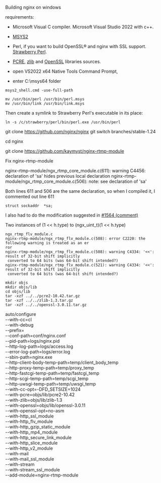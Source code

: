 Building nginx on windows

requirements:
- Microsoft Visual C compiler. Microsoft Visual Studio 2022 with c++.
- [MSYS2](https://www.msys2.org/)
- Perl, if you want to build OpenSSL® and nginx with SSL support.  [Strawberry Perl](http://strawberryperl.com/).
- [PCRE](http://www.pcre.org/), [zlib](https://zlib.net/) and [OpenSSL](http://www.openssl.org/) libraries sources.

- open VS2022 x64 Native Tools Command Prompt, 
- enter C:\msys64 folder

```
msys2_shell.cmd -use-full-path
```


```
mv /usr/bin/perl /usr/bin/perl.msys 
mv /usr/bin/link /usr/bin/link.msys
```
Then create a symlink to Strawberry Perl's executable in its place:

```
ln -s /c/strawberry/perl/bin/perl.exe /usr/bin/perl
```

git clone https://github.com/nginx/nginx
git switch branches/stable-1.24

cd nginx

git clone https://github.com/kaymyst/nginx-rtmp-module


Fix nginx-rtmp-module


nginx-rtmp-module/ngx_rtmp_core_module.c(611): warning C4456: declaration of 'sa' hides previous local declaration
nginx-rtmp-module/ngx_rtmp_core_module.c(506): note: see declaration of 'sa'

Both lines 611 and 506 are the same declaration, so when I compiled it, I commented out line 611

```
struct sockaddr  *sa;
```
I also had to do the modification suggested in [#1564 (comment)](https://github.com/arut/nginx-rtmp-module/pull/1564#issuecomment-1246535801)

Two instances of (1 << h.type) to (ngx_uint_t)(1 << h.type)

```
ngx_rtmp_flv_module.c
nginx-rtmp-module/ngx_rtmp_flv_module.c(508): error C2220: the following warning is treated as an er
ror
nginx-rtmp-module/ngx_rtmp_flv_module.c(508): warning C4334: '<<': result of 32-bit shift implicitly
 converted to 64 bits (was 64-bit shift intended?)
nginx-rtmp-module/ngx_rtmp_flv_module.c(521): warning C4334: '<<': result of 32-bit shift implicitly
 converted to 64 bits (was 64-bit shift intended?)
```

```
mkdir objs
mkdir objs/lib
cd objs/lib
tar -xzf ../../pcre2-10.42.tar.gz
tar -xzf ../../zlib-1.3.tar.gz
tar -xzf ../../openssl-3.0.11.tar.gz
```


auto/configure \
    --with-cc=cl \
    --with-debug \
    --prefix= \
    --conf-path=conf/nginx.conf \
    --pid-path=logs/nginx.pid \
    --http-log-path=logs/access.log \
    --error-log-path=logs/error.log \
    --sbin-path=nginx.exe \
    --http-client-body-temp-path=temp/client_body_temp \
    --http-proxy-temp-path=temp/proxy_temp \
    --http-fastcgi-temp-path=temp/fastcgi_temp \
    --http-scgi-temp-path=temp/scgi_temp \
    --http-uwsgi-temp-path=temp/uwsgi_temp \
    --with-cc-opt=-DFD_SETSIZE=1024 \
    --with-pcre=objs/lib/pcre2-10.42 \
    --with-zlib=objs/lib/zlib-1.3 \
    --with-openssl=objs/lib/openssl-3.0.11 \
    --with-openssl-opt=no-asm \
    --with-http_ssl_module \
	  --with-http_flv_module \
    --with-http_gzip_static_module \
    --with-http_mp4_module \
    --with-http_secure_link_module \
    --with-http_slice_module \
    --with-http_v2_module \
    --with-mail \
    --with-mail_ssl_module \
    --with-stream \
    --with-stream_ssl_module \
    --add-module=nginx-rtmp-module
